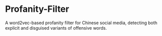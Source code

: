 # Profanity-Filter
A word2vec-based profanity filter for Chinese social media, detecting both explicit and disguised variants of offensive words.
